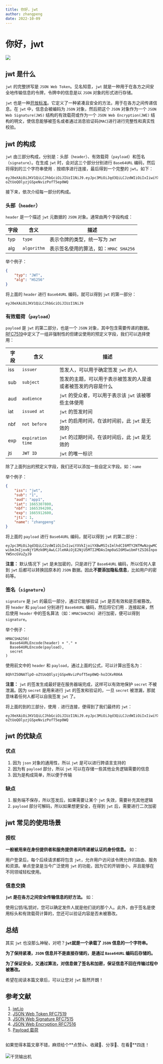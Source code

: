 ```yaml
---
title: 你好，jwt
author: zhangpeng
date: 2022-10-09
---
```


# 你好，jwt

![](https://img.zhangpeng.site/2022/10/09/1.jpg)

## jwt 是什么

`jwt` 的完整拼写是 `JSON Web Token`。见名知意，`jwt` 就是一种用于在各方之间安全地传输信息的令牌，令牌中的信息是以 `JSON` 对象的形式进行存储。

`jwt` 也是一种[开放标准](https://www.rfc-editor.org/rfc/rfc7519)。它定义了一种紧凑且安全的方法，用于在各方之间传递信息。在 `jwt` 中，信息会被编码为 `JSON` 对象，然后把这个 `JSON` 对象作为一个 `JSON Web Signature(JWS)` 结构的有效载荷或作为一个 `JSON Web Encryption(JWE)` 结构的明文，使信息能够被签名或者通过消息验证码(`MAC`)进行进行完整性和真实性校验。

## jwt 的构成

`jwt` 由三部分构成，分别是：头部（`header`）、有效载荷（`payload`）和签名（`signature`）。在生成 `jwt` 时，会对这三个部分分别进行 `Base64URL` 编码，然后将得到的三个字符串使用 `.` 按顺序进行连接，最后得到一个完整的 `jwt`。如下：

```text
eyJ0eXAiOiJKV1QiLCJhbGciOiJIUzI1NiJ9.eyJpc3MiOiJqd3QiLCJzdWIiOiIxIiwiYXVkIjoiYXBwMSIsImlhdCI6MTY2NTMwNzgwMCwibmJmIjoxNjY1Mzk0MjAwLCJleHAiOjE2NjU5MTI2MDAsImp0aSI6MSwibmFtZSI6InpoYW5ncGVuZyJ9.8QhYZSONATlpO-oZtUoQOlyzjGSpeNvizPofT5ep0WQ
```

接下来，依次介绍每一部分的构成。

### 头部（`header`）

`header` 是一个描述 `jwt` 元数据的 `JSON` 对象。通常由两个字段构成：

字段 | 含义 | 描述
--- | --- | ---
typ | `type` | 表示令牌的类型，统一写为 `JWT`
alg | `algorithm` | 表示签名使用的算法，如：`HMAC SHA256`

举个例子：

```JSON
{
    "typ": "JWT",
    "alg": "HS256"
}
```

将上面的 `header` 进行 `Base64URL` 编码，就可以得到 `jwt` 的第一部分：

`eyJ0eXAiOiJKV1QiLCJhbGciOiJIUzI1NiJ9`

### 有效载荷（`payload`）

`payload` 是 `jwt` 的第二部分，也是一个 `JSON` 对象，其中包含需要传递的数据。[RFC7519](https://www.rfc-editor.org/rfc/rfc7519#section-4.1)中定义了一组非强制性的但建议使用的预定义字段，我们可以选择使用：

字段 | 含义 | 描述
--- | --- | ---
iss | `issuer` | 签发人，可以用于确定签发 `jwt` 的人
sub | `subject` | 签发的主题，可以用于表示被签发的人是谁或者被签发的内容是什么
aud | `audience` | `jwt` 的受众者，可以用于表示该 `jwt` 该被哪些主体使用
iat | `issued at` | `jwt` 的签发时间
nbf | `not before` | `jwt` 的启用时间，在该时间前，此 `jwt` 是无效的
exp | `expiration time` | `jwt` 的过期时间，在该时间后，此 `jwt` 是无效的
jti | `JWT ID` | `jwt` 的唯一标识

除了上面列出的预定义字段，我们还可以添加一些自定义字段。如：`name`

举个例子：

```JSON
{
    "iss": "jwt",
    "sub": "1",
    "aud": "app1",
    "iat": 1665307800,
    "nbf": 1665394200,
    "exp": 1665912600,
    "jti": 1,
    "name": "zhangpeng"
}
```

将上面的 `payload` 进行 `Base64URL` 编码，就可以得到 `jwt` 的第二部分：

`eyJpc3MiOiJqd3QiLCJzdWIiOiIxIiwiYXVkIjoiYXBwMSIsImlhdCI6MTY2NTMwNzgwMCwibmJmIjoxNjY1Mzk0MjAwLCJleHAiOjE2NjU5MTI2MDAsImp0aSI6MSwibmFtZSI6InpoYW5ncGVuZyJ9`

**注意：** 默认情况下 `jwt` 是未加密的，只是进行了 `Base64URL` 编码，所以任何人拿到 `jwt` 后都可以转换回原本的 `JSON` 数据。因此**不要添加隐私信息**，比如用户的密码等。

### 签名（`signature`）

`signature` 是 `jwt` 的最后一部分，通过它能够验证 `jwt` 是否有效和是否被篡改。将 `header` 和 `payload` 分别进行 `Base64URL` 编码，然后将它们用 `.` 连接起来，然后使用 `header` 中的签名算法（如：`HMACSHA256`）进行加密，便可以得到 `signature`。

举个例子：

```text
HMACSHA256(
  Base64URLEncode(header) + "." +
  Base64URLEncode(payload),
  secret
)
```

使用前文中的 `header` 和 `payload`，通过上面的公式，可以计算出签名为：

`8QhYZSONATlpO-oZtUoQOlyzjGSpeNvizPofT5ep0WQ-hoICKvR06A`

**注意：** `jwt` 的签发生成最好是在服务器端完成，这样可以有效地保护 `secret` 不被泄漏。因为 `secret` 是用来进行 `jwt` 的签发和验证的，一旦 `secret` 被泄漏，那就意味着任何人都可以自我签发 `jwt` 了。

将上面的到的三部分，使用 `.` 进行连接，便得到了我们最终的 `jwt`：

```text
eyJ0eXAiOiJKV1QiLCJhbGciOiJIUzI1NiJ9.eyJpc3MiOiJqd3QiLCJzdWIiOiIxIiwiYXVkIjoiYXBwMSIsImlhdCI6MTY2NTMwNzgwMCwibmJmIjoxNjY1Mzk0MjAwLCJleHAiOjE2NjU5MTI2MDAsImp0aSI6MSwibmFtZSI6InpoYW5ncGVuZyJ9.8QhYZSONATlpO-oZtUoQOlyzjGSpeNvizPofT5ep0WQ
```

## jwt 的优缺点

### 优点

1. 因为 `json` 对象的通用性，所以 `jwt` 是可以进行跨语言支持的
2. 因为有 `payload` 部分，所以 `jwt` 可以在存储一些其他业务逻辑需要的信息
3. 因为是构成简单，所以便于传输

### 缺点

1. 服务端不保存，所以签发后，如果需要让某个 `jwt` 失效，需要补充其他逻辑
2. `payload` 部分可解码，所以如果想更安全，在得到 `jwt` 后，需要进行二次加密

## jwt 常见的使用场景

### 授权

**一般被用来在身份提供者和服务提供者间传递被认证的身份信息。** 如：

用户登录后，每个后续请求都将包含 `jwt`，允许用户访问该令牌允许的路由、服务和资源。单点登录是当今广泛使用 `jwt` 的功能，因为它的开销很小，并且能够在不同领域轻松使用。

### 信息交换

**`jwt` 是在各方之间安全传输信息的好方法。** 如：

使用公钥/私钥对，您可以确定发件人就是他们说的那个人。此外，由于签名是使用标头和有效载荷计算的，您还可以验证内容是否未被篡改。

## 总结

其实 `jwt` 也没那么神秘，对吧？**`jwt`就是一个承载了 `JSON` 信息的一个字符串。**

**为了保持紧凑，`JSON` 信息并不是直接存储的，是通过 `Base64URL` 编码后存储的。**

**为了保证安全，又通过算法，对信息做了签名和加密，保证信息不回在传输过程中被篡改。**

希望在阅读本篇文章后，可以让您对 `jwt` 豁然开朗！

## 参考文献

1. [jwt.io](https://jwt.io)
2. [JSON Web Token RFC7519](https://www.rfc-editor.org/rfc/rfc7519)
3. [JSON Web Signature RFC7515](https://www.rfc-editor.org/rfc/rfc7515)
4. [JSON Web Encryption RFC7516](https://www.rfc-editor.org/rfc/rfc7516)
5. [Payload 载荷](https://en.wikipedia.org/wiki/Payload_(computing))

##

如果觉得本篇文章不错，麻烦给个**点赞👍、收藏🌟、分享👊、在看👀**四连！

![干货输出机](https://img.zhangpeng.site/wechat/qrcode.jpg)
